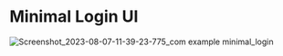 # Minimal Login UI

![Screenshot_2023-08-07-11-39-23-775_com example minimal_login](https://github.com/shinchandler/minimal_login_ui/assets/63005250/77b11681-4c8d-4292-971a-60ec94b029a1)
